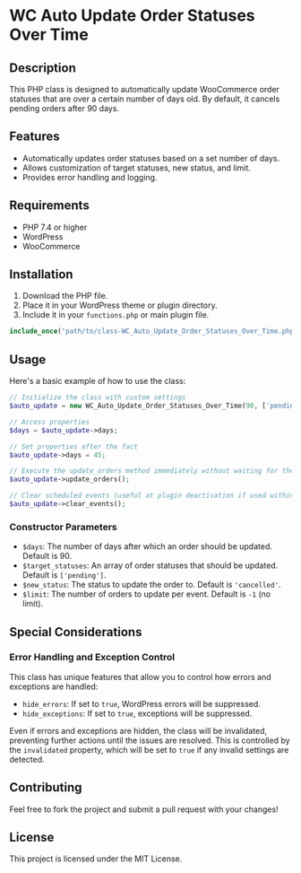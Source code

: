 # WC Auto Update Order Statuses Over Time

## Description

This PHP class is designed to automatically update WooCommerce order statuses that are over a certain number of days old. By default, it cancels pending orders after 90 days.

## Features

- Automatically updates order statuses based on a set number of days.
- Allows customization of target statuses, new status, and limit.
- Provides error handling and logging.

## Requirements

- PHP 7.4 or higher
- WordPress
- WooCommerce

## Installation

1. Download the PHP file.
2. Place it in your WordPress theme or plugin directory.
3. Include it in your `functions.php` or main plugin file.

```php
include_once('path/to/class-WC_Auto_Update_Order_Statuses_Over_Time.php');
```

## Usage

Here's a basic example of how to use the class:

```php
// Initialize the class with custom settings
$auto_update = new WC_Auto_Update_Order_Statuses_Over_Time(90, ['pending','awaiting-payment'], 'cancelled', 10);

// Access properties
$days = $auto_update->days;

// Set properties after the fact
$auto_update->days = 45;

// Execute the update_orders method immediately without waiting for the cron job
$auto_update->update_orders(); 

// Clear scheduled events (useful at plugin deactivation if used within a plugin)
$auto_update->clear_events();
```

### Constructor Parameters

- `$days`: The number of days after which an order should be updated. Default is 90.
- `$target_statuses`: An array of order statuses that should be updated. Default is `['pending']`.
- `$new_status`: The status to update the order to. Default is `'cancelled'`.
- `$limit`: The number of orders to update per event. Default is `-1` (no limit).

## Special Considerations

### Error Handling and Exception Control

This class has unique features that allow you to control how errors and exceptions are handled:

- `hide_errors`: If set to `true`, WordPress errors will be suppressed.
- `hide_exceptions`: If set to `true`, exceptions will be suppressed.

Even if errors and exceptions are hidden, the class will be invalidated, preventing further actions until the issues are resolved. This is controlled by the `invalidated` property, which will be set to `true` if any invalid settings are detected.

## Contributing

Feel free to fork the project and submit a pull request with your changes!

## License

This project is licensed under the MIT License.
